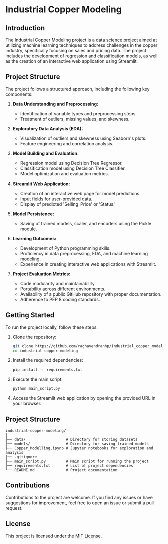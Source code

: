 
# Industrial Copper Modeling

## Introduction

The Industrial Copper Modeling project is a data science project aimed at utilizing machine learning techniques to address challenges in the copper industry, specifically focusing on sales and pricing data. The project includes the development of regression and classification models, as well as the creation of an interactive web application using Streamlit.

## Project Structure

The project follows a structured approach, including the following key components:

1. **Data Understanding and Preprocessing:**
   - Identification of variable types and preprocessing steps.
   - Treatment of outliers, missing values, and skewness.

2. **Exploratory Data Analysis (EDA):**
   - Visualization of outliers and skewness using Seaborn's plots.
   - Feature engineering and correlation analysis.

3. **Model Building and Evaluation:**
   - Regression model using Decision Tree Regressor.
   - Classification model using Decision Tree Classifier.
   - Model optimization and evaluation metrics.

4. **Streamlit Web Application:**
   - Creation of an interactive web page for model predictions.
   - Input fields for user-provided data.
   - Display of predicted 'Selling_Price' or 'Status.'

5. **Model Persistence:**
   - Saving of trained models, scaler, and encoders using the Pickle module.

6. **Learning Outcomes:**
   - Development of Python programming skills.
   - Proficiency in data preprocessing, EDA, and machine learning modeling.
   - Experience in creating interactive web applications with Streamlit.

7. **Project Evaluation Metrics:**
   - Code modularity and maintainability.
   - Portability across different environments.
   - Availability of a public GitHub repository with proper documentation.
   - Adherence to PEP 8 coding standards.

## Getting Started

To run the project locally, follow these steps:

1. Clone the repository:
   ```bash
   git clone https://github.com/raghavendranhp/Industrial_copper_modelling.git
   cd industrial-copper-modeling
   ```

2. Install the required dependencies:
   ```bash
   pip install -r requirements.txt
   ```

3. Execute the main script:
   ```bash
   python main_script.py
   ```

4. Access the Streamlit web application by opening the provided URL in your browser.

## Project Structure

```
industrial-copper-modeling/
│
├── data/                  # Directory for storing datasets
├── models/                # Directory for saving trained models
├── Copper_Modelling.ipynb # Jupyter notebooks for exploration and analysis
├── .gitignore
├── main_script.py         # Main script for running the project
├── requirements.txt       # List of project dependencies
└── README.md              # Project documentation
```

## Contributions

Contributions to the project are welcome. If you find any issues or have suggestions for improvement, feel free to open an issue or submit a pull request.

## License

This project is licensed under the [MIT License](LICENSE).
